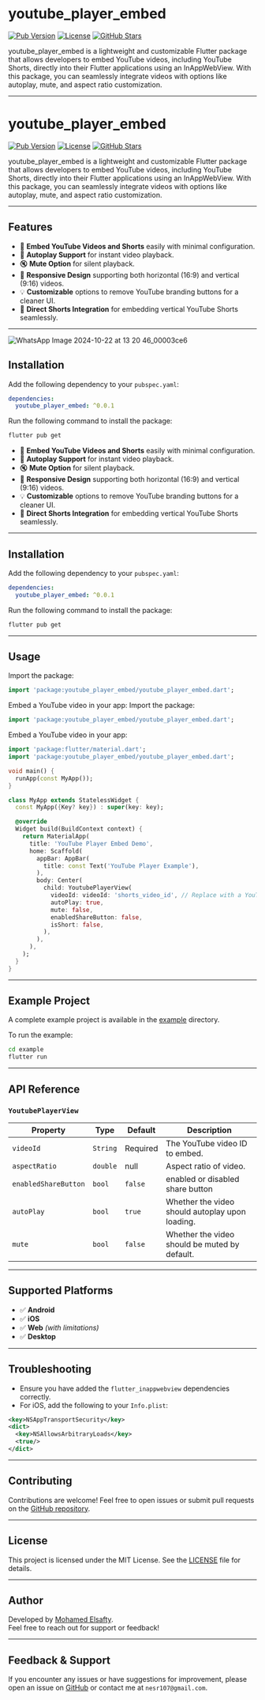 
# youtube_player_embed

[![Pub Version](https://img.shields.io/pub/v/youtube_player_embed)](https://pub.dev/packages/youtube_player_embed)
[![License](https://img.shields.io/github/license/mohamedegy107/youtube_player_embed)](LICENSE)
[![GitHub Stars](https://img.shields.io/github/stars/mohamedegy107/youtube_player_embed?style=social)](https://github.com/mohamedegy107/youtube_player_embed)

youtube_player_embed is a lightweight and customizable Flutter package that allows developers to embed YouTube videos, including YouTube Shorts, directly into their Flutter applications using an InAppWebView. With this package, you can seamlessly integrate videos with options like autoplay, mute, and aspect ratio customization.

---

# youtube_player_embed

[![Pub Version](https://img.shields.io/pub/v/youtube_player_embed)](https://pub.dev/packages/youtube_player_embed)
[![License](https://img.shields.io/github/license/mohamedegy107/youtube_player_embed)](LICENSE)
[![GitHub Stars](https://img.shields.io/github/stars/mohamedegy107/youtube_player_embed?style=social)](https://github.com/mohamedegy107/youtube_player_embed)

youtube_player_embed is a lightweight and customizable Flutter package that allows developers to embed YouTube videos, including YouTube Shorts, directly into their Flutter applications using an InAppWebView. With this package, you can seamlessly integrate videos with options like autoplay, mute, and aspect ratio customization.

---

## Features

- 🎥 **Embed YouTube Videos and Shorts** easily with minimal configuration.
- 🔄 **Autoplay Support** for instant video playback.
- 🔇 **Mute Option** for silent playback.
- 📱 **Responsive Design** supporting both horizontal (16:9) and vertical (9:16) videos.
- 💡 **Customizable** options to remove YouTube branding buttons for a cleaner UI.
- 🔗 **Direct Shorts Integration** for embedding vertical YouTube Shorts seamlessly.

---

![WhatsApp Image 2024-10-22 at 13 20 46_00003ce6](https://github.com/user-attachments/assets/585796ee-52be-4233-bf17-1da517051d15)


## Installation

Add the following dependency to your `pubspec.yaml`:

```yaml
dependencies:
  youtube_player_embed: ^0.0.1
```

Run the following command to install the package:

```bash
flutter pub get
```

- 🎥 **Embed YouTube Videos and Shorts** easily with minimal configuration.
- 🔄 **Autoplay Support** for instant video playback.
- 🔇 **Mute Option** for silent playback.
- 📱 **Responsive Design** supporting both horizontal (16:9) and vertical (9:16) videos.
- 💡 **Customizable** options to remove YouTube branding buttons for a cleaner UI.
- 🔗 **Direct Shorts Integration** for embedding vertical YouTube Shorts seamlessly.

---

## Installation

Add the following dependency to your `pubspec.yaml`:

```yaml
dependencies:
  youtube_player_embed: ^0.0.1
```

Run the following command to install the package:

```bash
flutter pub get
```

---

## Usage

Import the package:

```dart
import 'package:youtube_player_embed/youtube_player_embed.dart';
```

Embed a YouTube video in your app:
Import the package:

```dart
import 'package:youtube_player_embed/youtube_player_embed.dart';
```

Embed a YouTube video in your app:

```dart
import 'package:flutter/material.dart';
import 'package:youtube_player_embed/youtube_player_embed.dart';

void main() {
  runApp(const MyApp());
}

class MyApp extends StatelessWidget {
  const MyApp({Key? key}) : super(key: key);

  @override
  Widget build(BuildContext context) {
    return MaterialApp(
      title: 'YouTube Player Embed Demo',
      home: Scaffold(
        appBar: AppBar(
          title: const Text('YouTube Player Example'),
        ),
        body: Center(
          child: YoutubePlayerView(
            videoId: videoId: 'shorts_video_id', // Replace with a YouTube Shorts or normal video ID
            autoPlay: true,
            mute: false,
            enabledShareButton: false,
            isShort: false,
          ),
        ),
      ),
    );
  }
}
```

---

## Example Project

A complete example project is available in the [example](example/) directory. 

To run the example:

```bash
cd example
flutter run
```

---

## API Reference

### `YoutubePlayerView`

| **Property**   | **Type**  | **Default** | **Description**                                             |
|----------------|-----------|-------------|-------------------------------------------------------------|
| `videoId`      | `String`  | Required    | The YouTube video ID to embed.                              |
| `aspectRatio`      | `double`  | null    | Aspect ratio of video.                              |
| `enabledShareButton`      | `bool`  | `false`    | enabled or disabled share button                              |
| `autoPlay`     | `bool`    | `true`      | Whether the video should autoplay upon loading.             |
| `mute`         | `bool`    | `false`     | Whether the video should be muted by default.               |

---

## Supported Platforms

- ✅ **Android**
- ✅ **iOS**
- ✅ **Web** *(with limitations)*
- ✅ **Desktop**

---

## Troubleshooting

- Ensure you have added the `flutter_inappwebview` dependencies correctly.
- For iOS, add the following to your `Info.plist`:

```xml
<key>NSAppTransportSecurity</key>
<dict>
  <key>NSAllowsArbitraryLoads</key>
  <true/>
</dict>
```

---

## Contributing

Contributions are welcome! Feel free to open issues or submit pull requests on the [GitHub repository](https://github.com/mohamedegy107/youtube_player_embed).

---

## License

This project is licensed under the MIT License. See the [LICENSE](LICENSE) file for details.

---

## Author

Developed by [Mohamed Elsafty](https://www.linkedin.com/in/mohamed-safwat-elsafty/).  
Feel free to reach out for support or feedback!

---

## Feedback & Support

If you encounter any issues or have suggestions for improvement, please open an issue on [GitHub](https://github.com/mohamedegy107/youtube_player_embed/issues) or contact me at `nesr107@gmail.com`.
